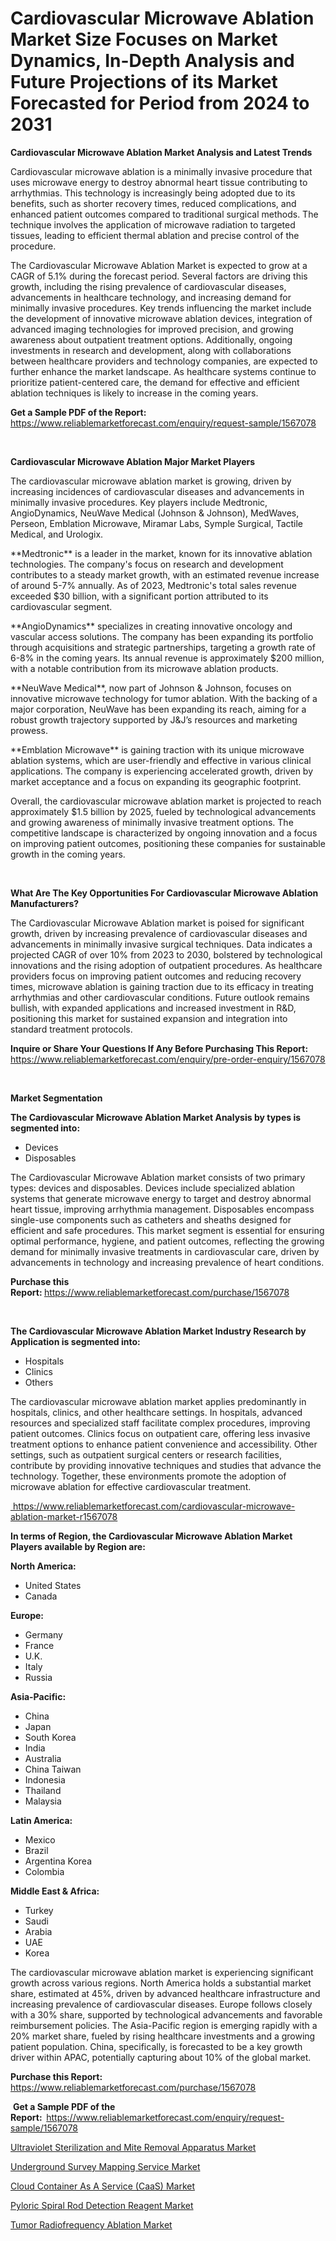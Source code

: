 <p><h1>Cardiovascular Microwave Ablation Market Size Focuses on Market Dynamics, In-Depth Analysis and Future Projections of its Market Forecasted for Period from 2024 to 2031</h1></p><p><strong>Cardiovascular Microwave Ablation Market Analysis and Latest Trends</strong></p>
<p><p>Cardiovascular microwave ablation is a minimally invasive procedure that uses microwave energy to destroy abnormal heart tissue contributing to arrhythmias. This technology is increasingly being adopted due to its benefits, such as shorter recovery times, reduced complications, and enhanced patient outcomes compared to traditional surgical methods. The technique involves the application of microwave radiation to targeted tissues, leading to efficient thermal ablation and precise control of the procedure.</p><p>The Cardiovascular Microwave Ablation Market is expected to grow at a CAGR of 5.1% during the forecast period. Several factors are driving this growth, including the rising prevalence of cardiovascular diseases, advancements in healthcare technology, and increasing demand for minimally invasive procedures. Key trends influencing the market include the development of innovative microwave ablation devices, integration of advanced imaging technologies for improved precision, and growing awareness about outpatient treatment options. Additionally, ongoing investments in research and development, along with collaborations between healthcare providers and technology companies, are expected to further enhance the market landscape. As healthcare systems continue to prioritize patient-centered care, the demand for effective and efficient ablation techniques is likely to increase in the coming years.</p></p>
<p><strong>Get a Sample PDF of the Report:&nbsp;</strong> <a href="https://www.reliablemarketforecast.com/enquiry/request-sample/1567078">https://www.reliablemarketforecast.com/enquiry/request-sample/1567078</a></p>
<p>&nbsp;</p>
<p><strong>Cardiovascular Microwave Ablation Major Market Players</strong></p>
<p><p>The cardiovascular microwave ablation market is growing, driven by increasing incidences of cardiovascular diseases and advancements in minimally invasive procedures. Key players include Medtronic, AngioDynamics, NeuWave Medical (Johnson & Johnson), MedWaves, Perseon, Emblation Microwave, Miramar Labs, Symple Surgical, Tactile Medical, and Urologix.</p><p>**Medtronic** is a leader in the market, known for its innovative ablation technologies. The company's focus on research and development contributes to a steady market growth, with an estimated revenue increase of around 5-7% annually. As of 2023, Medtronic's total sales revenue exceeded $30 billion, with a significant portion attributed to its cardiovascular segment.</p><p>**AngioDynamics** specializes in creating innovative oncology and vascular access solutions. The company has been expanding its portfolio through acquisitions and strategic partnerships, targeting a growth rate of 6-8% in the coming years. Its annual revenue is approximately $200 million, with a notable contribution from its microwave ablation products.</p><p>**NeuWave Medical**, now part of Johnson & Johnson, focuses on innovative microwave technology for tumor ablation. With the backing of a major corporation, NeuWave has been expanding its reach, aiming for a robust growth trajectory supported by J&J’s resources and marketing prowess.</p><p>**Emblation Microwave** is gaining traction with its unique microwave ablation systems, which are user-friendly and effective in various clinical applications. The company is experiencing accelerated growth, driven by market acceptance and a focus on expanding its geographic footprint.</p><p>Overall, the cardiovascular microwave ablation market is projected to reach approximately $1.5 billion by 2025, fueled by technological advancements and growing awareness of minimally invasive treatment options. The competitive landscape is characterized by ongoing innovation and a focus on improving patient outcomes, positioning these companies for sustainable growth in the coming years.</p></p>
<p>&nbsp;</p>
<p><strong>What Are The Key Opportunities For Cardiovascular Microwave Ablation Manufacturers?</strong></p>
<p><p>The Cardiovascular Microwave Ablation market is poised for significant growth, driven by increasing prevalence of cardiovascular diseases and advancements in minimally invasive surgical techniques. Data indicates a projected CAGR of over 10% from 2023 to 2030, bolstered by technological innovations and the rising adoption of outpatient procedures. As healthcare providers focus on improving patient outcomes and reducing recovery times, microwave ablation is gaining traction due to its efficacy in treating arrhythmias and other cardiovascular conditions. Future outlook remains bullish, with expanded applications and increased investment in R&D, positioning this market for sustained expansion and integration into standard treatment protocols.</p></p>
<p><strong>Inquire or Share Your Questions If Any Before Purchasing This Report:</strong> <a href="https://www.reliablemarketforecast.com/enquiry/pre-order-enquiry/1567078">https://www.reliablemarketforecast.com/enquiry/pre-order-enquiry/1567078</a></p>
<p>&nbsp;</p>
<p><strong>Market Segmentation</strong></p>
<p><strong>The Cardiovascular Microwave Ablation Market Analysis by types is segmented into:</strong></p>
<p><ul><li>Devices</li><li>Disposables</li></ul></p>
<p><p>The Cardiovascular Microwave Ablation market consists of two primary types: devices and disposables. Devices include specialized ablation systems that generate microwave energy to target and destroy abnormal heart tissue, improving arrhythmia management. Disposables encompass single-use components such as catheters and sheaths designed for efficient and safe procedures. This market segment is essential for ensuring optimal performance, hygiene, and patient outcomes, reflecting the growing demand for minimally invasive treatments in cardiovascular care, driven by advancements in technology and increasing prevalence of heart conditions.</p></p>
<p><strong>Purchase this Report:&nbsp;</strong><a href="https://www.reliablemarketforecast.com/purchase/1567078">https://www.reliablemarketforecast.com/purchase/1567078</a></p>
<p>&nbsp;</p>
<p><strong>The Cardiovascular Microwave Ablation Market Industry Research by Application is segmented into:</strong></p>
<p><ul><li>Hospitals</li><li>Clinics</li><li>Others</li></ul></p>
<p><p>The cardiovascular microwave ablation market applies predominantly in hospitals, clinics, and other healthcare settings. In hospitals, advanced resources and specialized staff facilitate complex procedures, improving patient outcomes. Clinics focus on outpatient care, offering less invasive treatment options to enhance patient convenience and accessibility. Other settings, such as outpatient surgical centers or research facilities, contribute by providing innovative techniques and studies that advance the technology. Together, these environments promote the adoption of microwave ablation for effective cardiovascular treatment.</p></p>
<p><a href="https://www.reliablemarketforecast.com/cardiovascular-microwave-ablation-market-r1567078">&nbsp;https://www.reliablemarketforecast.com/cardiovascular-microwave-ablation-market-r1567078</a></p>
<p><strong>In terms of Region, the Cardiovascular Microwave Ablation Market Players available by Region are:</strong></p>
<p>
    <p> <strong> North America: </strong>
        <ul>
            <li>United States</li>
            <li>Canada</li>
        </ul>
        </p> 
    <p> <strong> Europe: </strong>
        <ul>
            <li>Germany</li>
            <li>France</li>
            <li>U.K.</li>
            <li>Italy</li>
            <li>Russia</li>
        </ul>
        </p> 
    <p> <strong> Asia-Pacific: </strong>
        <ul>
            <li>China</li>
            <li>Japan</li>
            <li>South Korea</li>
            <li>India</li>
            <li>Australia</li>
            <li>China Taiwan</li>
            <li>Indonesia</li>
            <li>Thailand</li>
            <li>Malaysia</li>
        </ul>
        </p> 
    <p> <strong> Latin America: </strong>
        <ul>
            <li>Mexico</li>
            <li>Brazil</li>
            <li>Argentina Korea</li>
            <li>Colombia</li>
        </ul>
        </p> 
    <p> <strong> Middle East & Africa: </strong>
        <ul>
            <li>Turkey</li>
            <li>Saudi</li>
            <li>Arabia</li>
            <li>UAE</li>
            <li>Korea</li>
        </ul>
    </p>
    </p>
<p><p>The cardiovascular microwave ablation market is experiencing significant growth across various regions. North America holds a substantial market share, estimated at 45%, driven by advanced healthcare infrastructure and increasing prevalence of cardiovascular diseases. Europe follows closely with a 30% share, supported by technological advancements and favorable reimbursement policies. The Asia-Pacific region is emerging rapidly with a 20% market share, fueled by rising healthcare investments and a growing patient population. China, specifically, is forecasted to be a key growth driver within APAC, potentially capturing about 10% of the global market.</p></p>
<p><strong>Purchase this Report: </strong><a href="https://www.reliablemarketforecast.com/purchase/1567078">https://www.reliablemarketforecast.com/purchase/1567078</a></p>
<p>&nbsp;<strong>Get a Sample PDF of the Report:&nbsp;&nbsp;</strong><a href="https://www.reliablemarketforecast.com/enquiry/request-sample/1567078">https://www.reliablemarketforecast.com/enquiry/request-sample/1567078</a></p>
<p><strong></strong></p>
<p><p><a href="https://medium.com/@ayamgoreng5458/global-ultraviolet-sterilization-and-mite-removal-apparatus-market-focus-on-application-end-use-95c975dde8a1?postPublishedType=repub">Ultraviolet Sterilization and Mite Removal Apparatus Market</a></p><p><a href="https://issuu.com/reportprime-2/docs/underground-survey-mapping-service-_9b193aef79e1f3">Underground Survey Mapping Service Market</a></p><p><a href="https://issuu.com/reportprime-2/docs/cloud-container-as-a-service-caas-m_3a478a7e7e159b">Cloud Container As A Service (CaaS) Market</a></p><p><a href="https://medium.com/@ayamgoreng5458/exploring-pyloric-spiral-rod-detection-reagent-market-dynamics-global-trends-and-future-growth-056267b5cec5">Pyloric Spiral Rod Detection Reagent Market</a></p><p><a href="https://github.com/sofayahoo2023/Market-Research-Report-List-6/blob/main/tumor-radiofrequency-ablation-market.md">Tumor Radiofrequency Ablation Market</a></p></p>